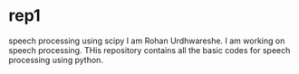 # rep1
speech processing using scipy
I am Rohan Urdhwareshe.
I am working on speech processing.
THis repository contains all the basic codes for speech processing using python.
